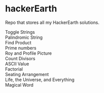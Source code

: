# hackerEarth

Repo that stores all my HackerEarth solutions.


Toggle Strings  
Palindromic String  
Find Product  
Prime numbers  
Roy and Profile Picture  
Count Divisors  
ASCII Value  
Factorial  
Seating Arrangement  
Life, the Universe, and Everything  
Magical Word  